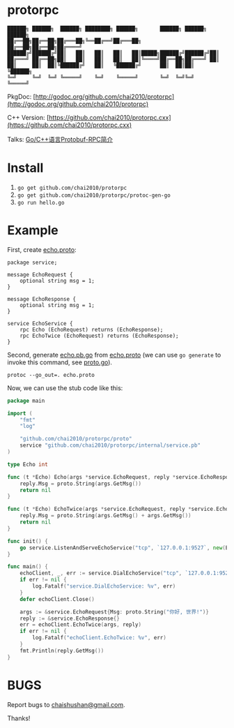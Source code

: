 protorpc
========

```
██████╗ ██████╗  ██████╗ ████████╗ ██████╗       ██████╗ ██████╗  ██████╗
██╔══██╗██╔══██╗██╔═══██╗╚══██╔══╝██╔═══██╗      ██╔══██╗██╔══██╗██╔════╝
██████╔╝██████╔╝██║   ██║   ██║   ██║   ██║█████╗██████╔╝██████╔╝██║     
██╔═══╝ ██╔══██╗██║   ██║   ██║   ██║   ██║╚════╝██╔══██╗██╔═══╝ ██║     
██║     ██║  ██║╚██████╔╝   ██║   ╚██████╔╝      ██║  ██║██║     ╚██████╗
╚═╝     ╚═╝  ╚═╝ ╚═════╝    ╚═╝    ╚═════╝       ╚═╝  ╚═╝╚═╝      ╚═════╝
```

PkgDoc: [http://godoc.org/github.com/chai2010/protorpc](http://godoc.org/github.com/chai2010/protorpc)

C++ Version: [https://github.com/chai2010/protorpc.cxx](https://github.com/chai2010/protorpc.cxx)

Talks: [Go/C++语言Protobuf-RPC简介](http://go-talks.appspot.com/github.com/chai2010/talks/chai2010-protorpc-intro.slide)

Install
=======

1. `go get github.com/chai2010/protorpc`
2. `go get github.com/chai2010/protorpc/protoc-gen-go`
3. `go run hello.go`

Example
=======

First, create [echo.proto](https://github.com/chai2010/protorpc/blob/master/internal/service.pb/echo.proto):

```Proto
package service;

message EchoRequest {
	optional string msg = 1;
}

message EchoResponse {
	optional string msg = 1;
}

service EchoService {
	rpc Echo (EchoRequest) returns (EchoResponse);
	rpc EchoTwice (EchoRequest) returns (EchoResponse);
}
```

Second, generate [echo.pb.go](https://github.com/chai2010/protorpc/blob/master/internal/service.pb/echo.pb.go)
from [echo.proto](https://github.com/chai2010/protorpc/blob/master/internal/service.pb/echo.proto) (we can use `go generate` to invoke this command, see [proto.go](https://github.com/chai2010/protorpc/blob/master/internal/service.pb/proto.go)).

	protoc --go_out=. echo.proto


Now, we can use the stub code like this: 

```Go
package main

import (
	"fmt"
	"log"

	"github.com/chai2010/protorpc/proto"
	service "github.com/chai2010/protorpc/internal/service.pb"
)

type Echo int

func (t *Echo) Echo(args *service.EchoRequest, reply *service.EchoResponse) error {
	reply.Msg = proto.String(args.GetMsg())
	return nil
}

func (t *Echo) EchoTwice(args *service.EchoRequest, reply *service.EchoResponse) error {
	reply.Msg = proto.String(args.GetMsg() + args.GetMsg())
	return nil
}

func init() {
	go service.ListenAndServeEchoService("tcp", `127.0.0.1:9527`, new(Echo))
}

func main() {
	echoClient, _, err := service.DialEchoService("tcp", `127.0.0.1:9527`)
	if err != nil {
		log.Fatalf("service.DialEchoService: %v", err)
	}
	defer echoClient.Close()

	args := &service.EchoRequest{Msg: proto.String("你好, 世界!")}
	reply := &service.EchoResponse{}
	err = echoClient.EchoTwice(args, reply)
	if err != nil {
		log.Fatalf("echoClient.EchoTwice: %v", err)
	}
	fmt.Println(reply.GetMsg())
}
```

BUGS
====

Report bugs to <chaishushan@gmail.com>.

Thanks!
